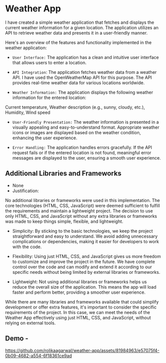 # Weather App
I have created a simple weather application that fetches and displays the current weather information for a given location. The application utilizes an API to retrieve weather data and presents it in a user-friendly manner.

Here's an overview of the features and functionality implemented in the weather application:

- `User Interface:` The application has a clean and intuitive user interface that allows users to enter a location.

- `API Integration`: The application fetches weather data from a weather API. I have used the OpenWeatherMap API for this purpose. The API provides real-time weather data for various locations worldwide.

- `Weather Information:` The application displays the following weather information for the entered location:

Current temperature,
Weather description (e.g., sunny, cloudy, etc.),
Humidity,
Wind speed 

- `User-Friendly Presentation:` The weather information is presented in a visually appealing and easy-to-understand format. Appropriate weather icons or images are displayed based on the weather condition, enhancing the user experience.

- `Error Handling:` The application handles errors gracefully. If the API request fails or if the entered location is not found, meaningful error messages are displayed to the user, ensuring a smooth user experience.
## Additional Libraries and Frameworks
- None 
- Justification:

No additional libraries or frameworks were used in this implementation. The core technologies (HTML, CSS, JavaScript) were deemed sufficient to fulfill the requirements and maintain a lightweight project.
The decision to use only HTML, CSS, and JavaScript without any extra libraries or frameworks was made to keep things simple, flexible, and lightweight.

- Simplicity: By sticking to the basic technologies, we keep the project straightforward and easy to understand. We avoid adding unnecessary complications or dependencies, making it easier for developers to work with the code.

- Flexibility: Using just HTML, CSS, and JavaScript gives us more freedom to customize and improve the project in the future. We have complete control over the code and can modify and extend it according to our specific needs without being limited by external libraries or frameworks.

- Lightweight: Not using additional libraries or frameworks helps us reduce the overall size of the application. This means the app will load faster and perform better, providing a smoother user experience.

While there are many libraries and frameworks available that could simplify development or offer extra features, it's important to consider the specific requirements of the project. In this case, we can meet the needs of the Weather App effectively using just HTML, CSS, and JavaScript, without relying on external tools.


## Demo - 


https://github.com/rolikaagarwal/weather-app/assets/81984963/e57075f4-0b09-4682-a554-6f18361ce9ad

